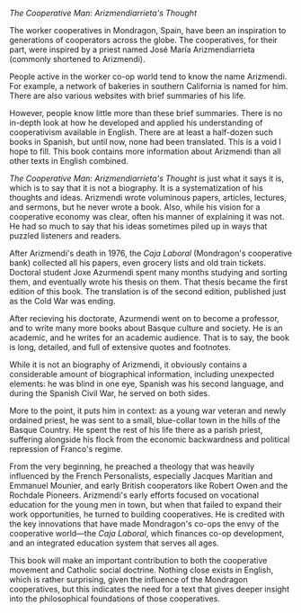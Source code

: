 *The Cooperative Man: Arizmendiarrieta's Thought* 


The worker cooperatives in Mondragon, Spain, have been an inspiration to generations of cooperators across the globe. The cooperatives, for their part, were inspired by a priest named José María Arizmendiarrieta (commonly shortened to Arizmendi).

People active in the worker co-op world tend to know the name Arizmendi.  For example, a network of bakeries in southern California is named for him.  There are also various websites with brief summaries of his life. 

However, people know little more than these brief summaries. There is no in-depth look at how he developed and applied his understanding of cooperativism available in English. There are at least a half-dozen such books in Spanish, but until now, none had been translated. This is a void I hope to fill. This book contains more information about Arizmendi than all other texts in English combined.

*The Cooperative Man: Arizmendiarrieta's Thought* is just what it says it is, which is to say that it is not a biography. It is a systematization of his thoughts and ideas. Arizmendi wrote voluminous papers, articles, lectures, and sermons, but he never wrote a book.  Also, while his vision for a cooperative economy was clear, often his manner of explaining it was not. He had so much to say that his ideas sometimes piled up in ways that puzzled listeners and readers.

After Arizmendi's death in 1976, the *Caja Laboral* (Mondragon's cooperative bank) collected all his papers, even grocery lists and old train tickets. Doctoral student Joxe Azurmendi spent many months studying and sorting them, and eventually wrote his thesis on them.  That thesis became the first edition of this book. The translation is of the second edition, published just as the Cold War was ending.

After recieving his doctorate, Azurmendi went on to become a professor, and to write many more books about Basque culture and society. He is an academic, and he writes for an academic audience. That is to say, the book is long, detailed, and full of extensive quotes and footnotes. 

While it is not an biography of Arizmendi, it obviously contains a considerable amount of biographical information, including unexpected elements: he was blind in one eye, Spanish was his second language, and during the Spanish Civil War, he served on both sides.

More to the point, it puts him in context: as a young war veteran and newly ordained priest, he was sent to a small, blue-collar town in the hills of the Basque Country. He spent the rest of his life there as a parish priest, suffering alongside his flock from the economic backwardness and political repression of Franco's regime. 

From the very beginning, he preached a theology that was heavily influenced by the French Personalists, especially Jacques Maritian and Emmanuel Mounier, and early British cooperators like Robert Owen and the Rochdale Pioneers. Arizmendi's early efforts focused on vocational education for the young men in town, but when that failed to expand their work opportunities, he turned to building cooperatives.  He is credited with the key innovations that have made Mondragon's co-ops the envy of the cooperative world—the *Caja Laboral*, which finances co-op development, and an integrated education system that serves all ages. 

This book will make an important contribution to both the cooperative movement and Catholic social doctrine. Nothing close exists in English, which is rather surprising, given the influence of the Mondragon cooperatives, but this indicates the need for a text that gives deeper insight into the philosophical foundations of those cooperatives. 
